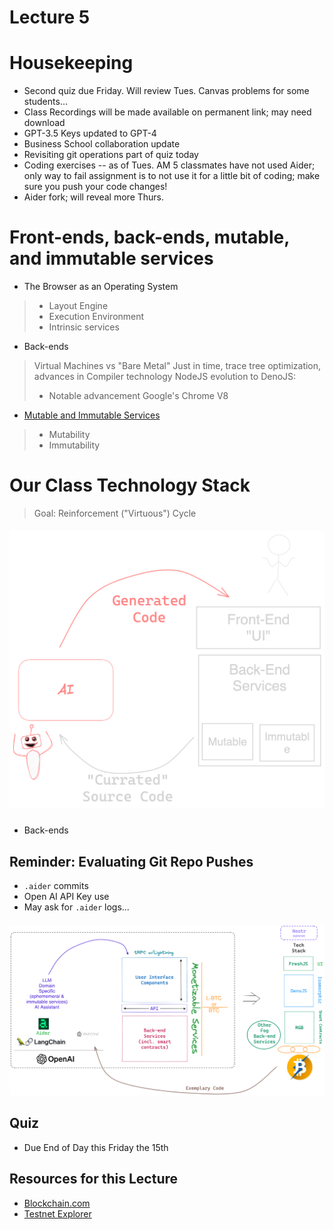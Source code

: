# Lecture 5

# Housekeeping

- Second quiz due Friday. Will review Tues. Canvas problems for some students...
- Class Recordings will be made available on permanent link; may need download
- GPT-3.5 Keys updated to GPT-4
- Business School collaboration update
- Revisiting git operations part of quiz today
- Coding exercises -- as of Tues. AM 5 classmates have not used Aider;
only way to fail assignment is to not use it for a little bit of coding; make sure you push your code changes!
- Aider fork; will reveal more Thurs.

# Front-ends, back-ends, mutable, and immutable services

- The Browser as an Operating System
> * Layout Engine
> * Execution Environment
> * Intrinsic services
- Back-ends
> Virtual Machines vs "Bare Metal"
> Just in time, trace tree optimization, advances in Compiler technology
> NodeJS evolution to DenoJS:
> * Notable advancement Google's Chrome V8
- [Mutable and Immutable Services](./notes_lec5.md)
> * Mutability
> * Immutability

# Our Class Technology Stack

> Goal: Reinforcement ("Virtuous") Cycle

<h5 style="text:italic" align="center"><em>
<div align="center"><img src="./bot_human_loop.png"></img></div>
</em></h5> 

- Back-ends

## Reminder: Evaluating Git Repo Pushes

- `.aider` commits
- Open AI API Key use
- May ask for `.aider` logs...


<h5 style="text:italic" align="center"><em>
<div align="center"><img src="./Generative_Dapp_stack.png"></img></div>
</em></h5> 

## Quiz

* Due End of Day this Friday the 15th

## Resources for this Lecture

* [Blockchain.com](https://www.blockchain.com/explorer/api/blockchain_api)
* [Testnet Explorer](https://testnet.bitcoinexplorer.org/)

